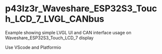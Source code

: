 # p43lz3r_Waveshare_ESP32S3_Touch_LCD_7_LVGL_CANbus
Example showing simple LVGL UI and CAN interface usage on Waveshare_ESP32S3_Touch_LCD_7 display

Use VScode and Platformio
